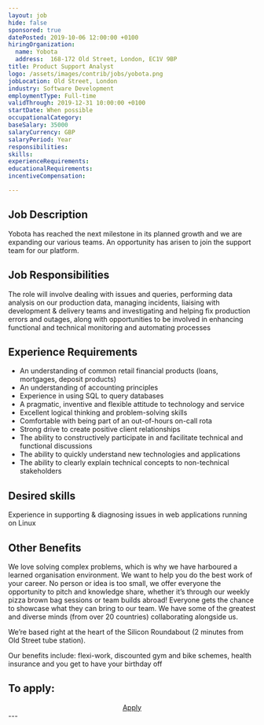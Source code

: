 ```yaml
---
layout: job
hide: false
sponsored: true
datePosted: 2019-10-06 12:00:00 +0100
hiringOrganization:
  name: Yobota
  address:  168-172 Old Street, London, EC1V 9BP
title: Product Support Analyst
logo: /assets/images/contrib/jobs/yobota.png
jobLocation: Old Street, London
industry: Software Development
employmentType: Full-time
validThrough: 2019-12-31 10:00:00 +0100
startDate: When possible
occupationalCategory:
baseSalary: 35000
salaryCurrency: GBP
salaryPeriod: Year
responsibilities:
skills:
experienceRequirements:
educationalRequirements:
incentiveCompensation:

---
```


## Job Description
Yobota has reached the next milestone in its planned growth and we are expanding our various teams. An opportunity has arisen to join the support team for our platform. 

## Job Responsibilities
The role will involve dealing with issues and queries, performing data analysis on our production data, managing incidents, liaising with development & delivery teams and investigating and helping fix production errors and outages, along with opportunities to be involved in enhancing functional and technical monitoring and automating processes

## Experience Requirements
- An understanding of common retail financial products (loans, mortgages, deposit products)
- An understanding of accounting principles
- Experience in using SQL to query databases
- A pragmatic, inventive and flexible attitude to technology and service
- Excellent logical thinking and problem-solving skills
- Comfortable with being part of an out-of-hours on-call rota
- Strong drive to create positive client relationships
- The ability to constructively participate in and facilitate technical and functional discussions
- The ability to quickly understand new technologies and applications
- The ability to clearly explain technical concepts to non-technical stakeholders

## Desired skills
Experience in supporting & diagnosing issues in web applications running on Linux

## Other Benefits
We love solving complex problems, which is why we have harboured a learned organisation environment. We want to help you do the best work of your career. No person or idea is too small, we offer everyone the opportunity to pitch and knowledge share, whether it’s through our weekly pizza brown bag sessions or team builds abroad! Everyone gets the chance to showcase what they can bring to our team. We have some of the greatest and diverse minds (from over 20 countries) collaborating alongside us.

We’re based right at the heart of the Silicon Roundabout (2 minutes from Old Street tube station).

Our benefits include: flexi-work, discounted gym and bike schemes, health insurance and you get to have your birthday off

## To apply:

<div class="to-apply" style="text-align: center">
  <a class="btn btn--dark" style="margin: 20px" href="https://stackoverflow.com/jobs/285542/production-support-analyst-needed-to-yobota?so_medium=Internal&so_source=CompanyPage">
    Apply
  </a>
</div>
---
